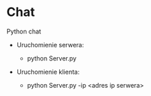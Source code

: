 # Chat
Python chat


* Uruchomienie serwera:
    * python Server.py 

* Uruchomienie klienta: 
    * python Server.py -ip \<adres ip serwera>

